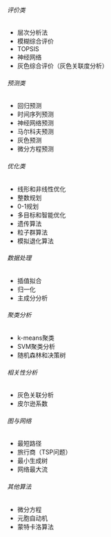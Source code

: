 ###### 评价类

* 层次分析法
* 模糊综合评价
* TOPSIS
* 神经网络
* 灰色综合评价（灰色关联度分析）

###### 预测类

* 回归预测
* 时间序列预测
* 神经网络预测
* 马尔科夫预测
* 灰色预测
* 微分方程预测

###### 优化类

* 线形和非线性优化
* 整数规划
* 0-1规划
* 多目标和智能优化
* 遗传算法
* 粒子群算法
* 模拟退化算法

###### 数据处理

* 插值拟合
* 归一化
* 主成分分析

###### 聚类分析

* k-means聚类
* SVM聚类分析
* 随机森林和决策树

###### 相关性分析

* 灰色关联分析
* 皮尔逊系数

###### 图与网络

* 最短路径
* 旅行商（TSP问题）
* 最小生成树
* 网络最大流

###### 其他算法

* 微分方程
* 元胞自动机
* 蒙特卡洛算法
